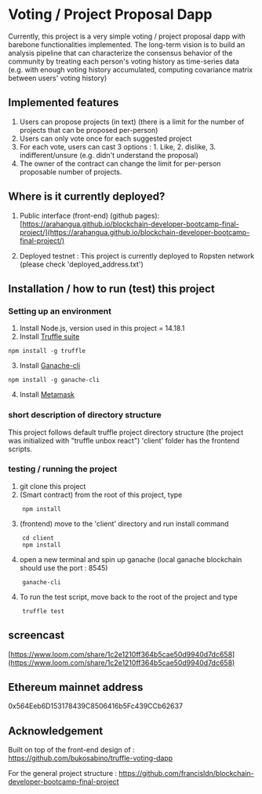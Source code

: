 # Voting / Project Proposal Dapp   
Currently, this project is a very simple voting / project proposal dapp with barebone functionalities implemented. The long-term vision is to build an analysis pipeline that can characterize the consensus behavior of the community by treating each person's voting history as time-series data (e.g. with enough voting history accumulated, computing covariance matrix between users' voting history)

## Implemented features
1. Users can propose projects (in text) (there is a limit for the number of projects that can be proposed per-person)
2. Users can only vote once for each suggested project
3. For each vote, users can cast 3 options : 1. Like, 2. dislike, 3. indifferent/unsure (e.g. didn't understand the proposal)
4. The owner of the contract can change the limit for per-person proposable number of projects.

## Where is it currently deployed?
1. Public interface (front-end) (github pages):
[https://arahangua.github.io/blockchain-developer-bootcamp-final-project/](https://arahangua.github.io/blockchain-developer-bootcamp-final-project/)

2. Deployed testnet : 
This project is currently deployed to Ropsten network (please check 'deployed_address.txt')

## Installation / how to run (test) this project
### Setting up an environment
1. Install Node.js, version used in this project = 14.18.1
2. Install [Truffle suite](https://www.npmjs.com/package/truffle)
```
npm install -g truffle

```
3. Install [Ganache-cli](https://www.npmjs.com/package/ganache-cli)
```
npm install -g ganache-cli
```
4. Install [Metamask](https://metamask.io/)

### short description of directory structure
This project follows default truffle project directory structure (the project was initialized with "truffle unbox react")
'client' folder has the frontend scripts.

### testing / running the project
1. git clone this project
2. (Smart contract) from the root of this project, type
```
    npm install
```    
3. (frontend) move to the 'client' directory and run install command
```
    cd client
    npm install
```
4. open a new terminal and spin up ganache (local ganache blockchain should use the port : 8545)
```
    ganache-cli
```
4. To run the test script, move back to the root of the project and type
```
    truffle test
```
## screencast 

[https://www.loom.com/share/1c2e1210ff364b5cae50d9940d7dc658](https://www.loom.com/share/1c2e1210ff364b5cae50d9940d7dc658)


## Ethereum mainnet address
0x564Eeb6D153178439C8506416b5Fc439CCb62637


## Acknowledgement
Built on top of the front-end design of : https://github.com/bukosabino/truffle-voting-dapp

For the general project structure : https://github.com/francisldn/blockchain-developer-bootcamp-final-project



  
